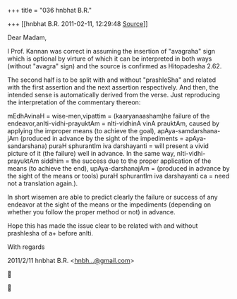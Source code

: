 +++
title = "036 hnbhat B.R."

+++
[[hnbhat B.R.	2011-02-11, 12:29:48 [Source](https://groups.google.com/g/bvparishat/c/Cg33QC1m0DM)]]



Dear Madam,

  

I Prof. Kannan was correct in assuming the insertion of "avagraha" sign which is optional by virture of which it can be interpreted in both ways (without "avagra" sign) and the source is confirmed as Hitopadesha 2.62.

  

The second half is to be split with and without "prashleSha" and related with the first assertion and the next assertion respectively. And then, the intended sense is automatically derived from the verse. Just reproducing the interpretation of the commentary thereon:

  

mEdhAvinaH = wise-men,vipattim = (kaaryanaasham)he failure of the endeavor,anIti-vidhi-prayuktAm = nIti-vidhinA vinA prauktAm, caused by applying the improper means (to achieve the goal),
apAya-samdarshana-jAm (produced in advance by the sight of the impediments = apAya-sandarshana) puraH sphurantIm iva darshayanti = will present a vivid picture of it (the failure) well in advance. In the same way, nIti-vidhi-prayuktAm siddhim = the success due to the proper application of the means (to achieve the end), upAya-darshanajAm = (produced in advance by the sight of the means or tools) puraH sphurantIm iva darshayanti ca = need not a translation again.).

  

In short wisemen are able to predict clearly the failure or success of any endeavor at the sight of the means or the impediments (depending on whether you follow the proper method or not) in advance.

  

Hope this has made the issue clear to be related with and without prashlesha of a+ before anIti.

  

With regards

  

  
  

2011/2/11 hnbhat B.R. \<[hnbh...@gmail.com]()\>






